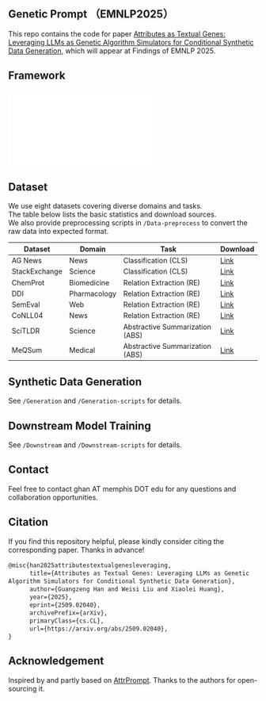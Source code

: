 ## Genetic Prompt （EMNLP2025）
This repo contains the code for paper [Attributes as Textual Genes: Leveraging LLMs as Genetic Algorithm Simulators for Conditional Synthetic Data Generation](https://arxiv.org/abs/2509.02040), which will appear at Findings of EMNLP 2025. 

## Framework
![Geneticprompt](framework.pdf)

## Dataset

We use eight datasets covering diverse domains and tasks.  
The table below lists the basic statistics and download sources.  
We also provide preprocessing scripts in `/Data-preprocess` to convert the raw data into expected format.

| Dataset | Domain | Task | Download |
|----------|---------|-------|-----------|
| AG News | News | Classification (CLS) | [Link](https://huggingface.co/datasets/yyu/agnews-attrprompt) |
| StackExchange | Science | Classification (CLS) | [Link](https://huggingface.co/datasets/yyu/stackexchange-attrprompt) |
| ChemProt | Biomedicine | Relation Extraction (RE) | [Link](https://huggingface.co/datasets/AdaptLLM/ChemProt) |
| DDI | Pharmacology | Relation Extraction (RE) | [Link](https://github.com/isegura/DDICorpus) |
| SemEval | Web | Relation Extraction (RE) | [Link](https://huggingface.co/datasets/SemEvalWorkshop/sem_eval_2010_task_8) |
| CoNLL04 | News | Relation Extraction (RE) | [Link](https://huggingface.co/datasets/DFKI-SLT/conll04) |
| SciTLDR | Science | Abstractive Summarization (ABS) | [Link](https://github.com/allenai/scitldr/tree/master/SciTLDR-Data) |
| MeQSum | Medical | Abstractive Summarization (ABS) | [Link](https://github.com/abachaa/MeQSum) |

## Synthetic Data Generation

See `/Generation` and `/Generation-scripts` for details.

## Downstream Model Training

See `/Downstream` and `/Downstream-scripts` for details.

## Contact
Feel free to contact ghan AT memphis DOT edu for any questions and collaboration opportunities.

## Citation
If you find this repository helpful, please kindly consider citing the corresponding paper. Thanks in advance!

```
@misc{han2025attributestextualgenesleveraging,
      title={Attributes as Textual Genes: Leveraging LLMs as Genetic Algorithm Simulators for Conditional Synthetic Data Generation}, 
      author={Guangzeng Han and Weisi Liu and Xiaolei Huang},
      year={2025},
      eprint={2509.02040},
      archivePrefix={arXiv},
      primaryClass={cs.CL},
      url={https://arxiv.org/abs/2509.02040}, 
}
```

## Acknowledgement

Inspired by and partly based on [AttrPrompt](https://github.com/yueyu1030/AttrPrompt). Thanks to the authors for open-sourcing it.



